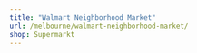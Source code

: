 ```yaml
---
title: "Walmart Neighborhood Market"
url: /melbourne/walmart-neighborhood-market/
shop: Supermarkt
---
```

